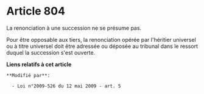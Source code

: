 # Article 804

La renonciation à une succession ne se présume pas. 

Pour être opposable aux tiers, la renonciation opérée par l'héritier universel ou à titre universel doit être adressée ou
déposée au tribunal dans le ressort duquel la succession s'est ouverte.

**Liens relatifs à cet article**

	**Modifié par**:

	  - Loi n°2009-526 du 12 mai 2009 - art. 5
